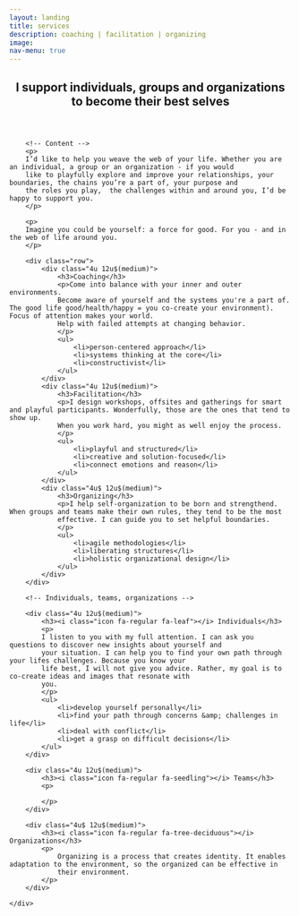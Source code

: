 ```yaml
---
layout: landing
title: services
description: coaching | facilitation | organizing
image: 
nav-menu: true
---
```



<!-- Main -->
<div id="main" class="alt">

<!-- One -->
<section id="one">
	<div class="inner">
		<header class="major">
			<h2>I support individuals, groups and organizations to become their best selves</h2>
		</header>

		<!-- Content -->
		<p>
		I’d like to help you weave the web of your life. Whether you are an individual, a group or an organization - if you would 
		like to playfully explore and improve your relationships, your boundaries, the chains you’re a part of, your purpose and 
		the roles you play,  the challenges within and around you, I’d be happy to support you.
		</p>

		<p>
		Imagine you could be yourself: a force for good. For you - and in the web of life around you.
		</p>
	
		<div class="row">
			<div class="4u 12u$(medium)">
				<h3>Coaching</h3>
				<p>Come into balance with your inner and outer environments. 
				Become aware of yourself and the systems you're a part of. The good life good/health/happy = you co-create your environment). Focus of attention makes your world.
				Help with failed attempts at changing behavior.
				</p>
				<ul>
					<li>person-centered approach</li>
					<li>systems thinking at the core</li>
					<li>constructivist</li>
				</ul>
			</div>
			<div class="4u 12u$(medium)">
				<h3>Facilitation</h3>
				<p>I design workshops, offsites and gatherings for smart and playful participants. Wonderfully, those are the ones that tend to show up.
				When you work hard, you might as well enjoy the process.		
				</p>
				<ul>
					<li>playful and structured</li>
					<li>creative and solution-focused</li>
					<li>connect emotions and reason</li>
				</ul>
			</div>
			<div class="4u$ 12u$(medium)">
				<h3>Organizing</h3>
				<p>I help self-organization to be born and strengthend. When groups and teams make their own rules, they tend to be the most
				effective. I can guide you to set helpful boundaries.
				</p>
				<ul>
					<li>agile methodologies</li>
					<li>liberating structures</li>
					<li>holistic organizational design</li>
				</ul>
			</div>
		</div>
	
		<!-- Individuals, teams, organizations -->

		<div class="4u 12u$(medium)">
			<h3><i class="icon fa-regular fa-leaf"></i> Individuals</h3>
			<p>
			I listen to you with my full attention. I can ask you questions to discover new insights about yourself and
			your situation. I can help you to find your own path through your lifes challenges. Because you know your
			life best, I will not give you advice. Rather, my goal is to co-create ideas and images that resonate with 
			you.
			</p>
			<ul>
				<li>develop yourself personally</li>
				<li>find your path through concerns &amp; challenges in life</li>
				<li>deal with conflict</li>
				<li>get a grasp on difficult decisions</li>
			</ul>
		</div>
		
		<div class="4u 12u$(medium)">
			<h3><i class="icon fa-regular fa-seedling"></i> Teams</h3>
			<p>
			
			</p>
		</div>
		
		<div class="4u$ 12u$(medium)">
			<h3><i class="icon fa-regular fa-tree-deciduous"></i> Organizations</h3>
			<p>
				Organizing is a process that creates identity. It enables adaptation to the environment, so the organized can be effective in 
				their environment.
			</p>
		</div>

	</div>

</section>

</div>
